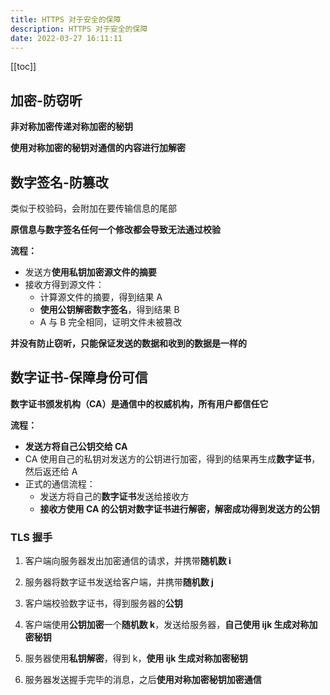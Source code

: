 ```yaml
---
title: HTTPS 对于安全的保障
description: HTTPS 对于安全的保障
date: 2022-03-27 16:11:11
---
```


[[toc]]

## 加密-防窃听

**非对称加密传递对称加密的秘钥**

**使用对称加密的秘钥对通信的内容进行加解密**

## 数字签名-防篡改

类似于校验码，会附加在要传输信息的尾部

<n-alert type="warning">**原信息与数字签名任何一个修改都会导致无法通过校验**</n-alert>

**流程：**
  - 发送方**使用私钥加密源文件的摘要**
  - 接收方得到源文件：
    - 计算源文件的摘要，得到结果 A
    - **使用公钥解密数字签名**，得到结果 B
    - A 与 B 完全相同，证明文件未被篡改

<n-alert type="warning">**并没有防止窃听，只能保证发送的数据和收到的数据是一样的**</n-alert>

## 数字证书-保障身份可信

**数字证书颁发机构（CA）是通信中的权威机构，所有用户都信任它**

**流程：**
- **发送方将自己公钥交给 CA**
- CA 使用自己的私钥对发送方的公钥进行加密，得到的结果再生成**数字证书**，然后返还给 A
- 正式的通信流程：
  - 发送方将自己的**数字证书**发送给接收方
  - **接收方使用 CA 的公钥对数字证书进行解密，解密成功得到发送方的公钥**

### TLS 握手

1. 客户端向服务器发出加密通信的请求，并携带**随机数 i**

2. 服务器将数字证书发送给客户端，并携带**随机数 j**

3. 客户端校验数字证书，得到服务器的**公钥**

4. 客户端使用**公钥加密**一个**随机数 k**，发送给服务器，**自己使用 ijk 生成对称加密秘钥**

5. 服务器使用**私钥解密**，得到 k，**使用 ijk 生成对称加密秘钥**

6. 服务器发送握手完毕的消息，之后**使用对称加密秘钥加密通信**

